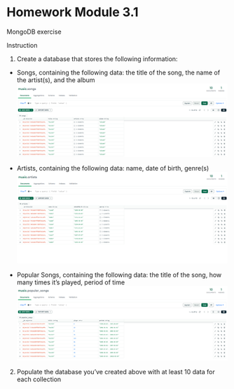 # Homework Module 3.1
 MongoDB exercise
 
Instruction

1. Create a database that stores the following information:

- Songs, containing the following data: the title of the song, the name of the artist(s), and the album
![](songsDB.png)

- Artists, containing the following data: name, date of birth, genre(s)
![](artistsDB.png)

- Popular Songs, containing the following data: the title of the song, how many times it’s played, period of time
![](Popular_songsDB.png)

2. Populate the database you’ve created above with at least 10 data for each collection












